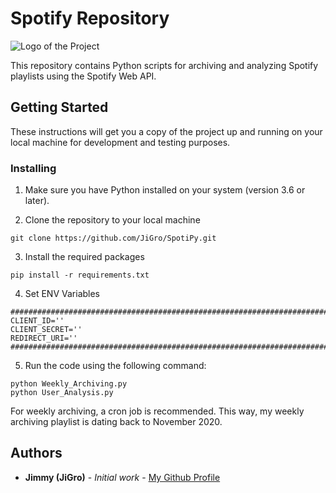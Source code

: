 # Spotify Repository

![Logo of the Project](https://cdn.pixabay.com/photo/2016/11/03/20/03/music-on-your-smartphone-1796117_1280.jpg)

This repository contains Python scripts for archiving and analyzing Spotify playlists using the Spotify Web API.

## Getting Started
These instructions will get you a copy of the project up and running on your local machine for development and testing purposes.

### Installing
1. Make sure you have Python installed on your system (version 3.6 or later).

2. Clone the repository to your local machine
```
git clone https://github.com/JiGro/SpotiPy.git
```

3. Install the required packages
```
pip install -r requirements.txt
```

4. Set ENV Variables 
```
########################################################################
CLIENT_ID=''
CLIENT_SECRET=''
REDIRECT_URI=''
########################################################################
```

5. Run the code using the following command:
```
python Weekly_Archiving.py
python User_Analysis.py
```
For weekly archiving, a cron job is recommended. This way, my weekly archiving playlist is dating back to November 2020.

## Authors
- **Jimmy (JiGro)** - *Initial work* - [My Github Profile](https://github.com/JiGro)